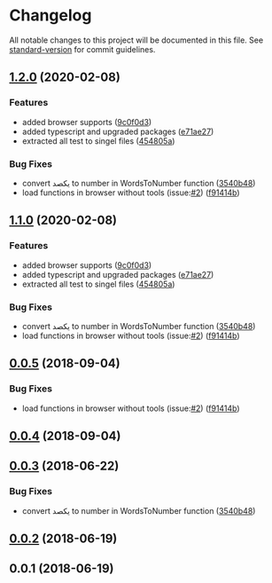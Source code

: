 # Changelog

All notable changes to this project will be documented in this file. See [standard-version](https://github.com/conventional-changelog/standard-version) for commit guidelines.

## [1.2.0](https://github.com/ali-master/persian-tools/compare/v0.0.2...v1.2.0) (2020-02-08)


### Features

* added browser supports ([9c0f0d3](https://github.com/ali-master/persian-tools/commit/9c0f0d3904641065fe25d79a1f75ffcd758b923d))
* added typescript and upgraded packages ([e71ae27](https://github.com/ali-master/persian-tools/commit/e71ae27b1960528e25d9a9953672f13332d61a46))
* extracted all test to singel files ([454805a](https://github.com/ali-master/persian-tools/commit/454805a9715c33e17bb2bac546375798fd2d335c))


### Bug Fixes

* convert یکصد to number in WordsToNumber function ([3540b48](https://github.com/ali-master/persian-tools/commit/3540b4866e8832d6e009d3516a86e8e91aca25e6))
* load functions in browser without tools (issue:[#2](https://github.com/ali-master/persian-tools/issues/2)) ([f91414b](https://github.com/ali-master/persian-tools/commit/f91414b1699713537d5a20a1f7cf25fac0afd4ba))

## [1.1.0](https://github.com/ali-master/persian-tools/compare/v0.0.2...v1.1.0) (2020-02-08)


### Features

* added browser supports ([9c0f0d3](https://github.com/ali-master/persian-tools/commit/9c0f0d3904641065fe25d79a1f75ffcd758b923d))
* added typescript and upgraded packages ([e71ae27](https://github.com/ali-master/persian-tools/commit/e71ae27b1960528e25d9a9953672f13332d61a46))
* extracted all test to singel files ([454805a](https://github.com/ali-master/persian-tools/commit/454805a9715c33e17bb2bac546375798fd2d335c))


### Bug Fixes

* convert یکصد to number in WordsToNumber function ([3540b48](https://github.com/ali-master/persian-tools/commit/3540b4866e8832d6e009d3516a86e8e91aca25e6))
* load functions in browser without tools (issue:[#2](https://github.com/ali-master/persian-tools/issues/2)) ([f91414b](https://github.com/ali-master/persian-tools/commit/f91414b1699713537d5a20a1f7cf25fac0afd4ba))

<a name="0.0.5"></a>
## [0.0.5](https://github.com/ali-master/persian-tools/compare/v0.0.4...v0.0.5) (2018-09-04)


### Bug Fixes

* load functions in browser without tools (issue:[#2](https://github.com/ali-master/persian-tools/issues/2)) ([f91414b](https://github.com/ali-master/persian-tools/commit/f91414b))



<a name="0.0.4"></a>
## [0.0.4](https://github.com/ali-master/persian-tools/compare/v0.0.3...v0.0.4) (2018-09-04)



<a name="0.0.3"></a>
## [0.0.3](https://github.com/ali-master/persian-tools/compare/v0.0.2...v0.0.3) (2018-06-22)


### Bug Fixes

* convert یکصد to number in WordsToNumber function ([3540b48](https://github.com/ali-master/persian-tools/commit/3540b48))



<a name="0.0.2"></a>
## [0.0.2](https://github.com/ali-master/persian-tools/compare/v0.0.1...v0.0.2) (2018-06-19)



<a name="0.0.1"></a>
## 0.0.1 (2018-06-19)
